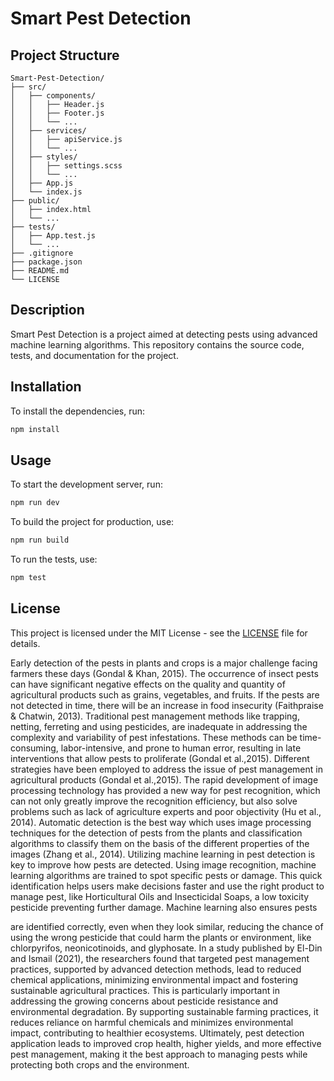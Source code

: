 # Smart Pest Detection

## Project Structure

```
Smart-Pest-Detection/
├── src/
│   ├── components/
│   │   ├── Header.js
│   │   ├── Footer.js
│   │   └── ...
│   ├── services/
│   │   ├── apiService.js
│   │   └── ...
│   ├── styles/
│   │   ├── settings.scss
│   │   └── ...
│   ├── App.js
│   └── index.js
├── public/
│   ├── index.html
│   └── ...
├── tests/
│   ├── App.test.js
│   └── ...
├── .gitignore
├── package.json
├── README.md
└── LICENSE
```

## Description

Smart Pest Detection is a project aimed at detecting pests using advanced machine learning algorithms. This repository contains the source code, tests, and documentation for the project.

## Installation

To install the dependencies, run:
```bash
npm install
```

## Usage

To start the development server, run:
```bash
npm run dev
```

To build the project for production, use:
```bash
npm run build
```

To run the tests, use:
```bash
npm test
```

## License

This project is licensed under the MIT License - see the [LICENSE](LICENSE) file for details.

Early detection of the pests in plants and crops is a major challenge facing farmers
these days (Gondal & Khan, 2015). The occurrence of insect pests can have significant
negative effects on the quality and quantity of agricultural products such as grains,
vegetables, and fruits. If the pests are not detected in time, there will be an increase in
food insecurity (Faithpraise & Chatwin, 2013). Traditional pest management methods
like trapping, netting, ferreting and using pesticides, are inadequate in addressing the
complexity and variability of pest infestations. These methods can be time-consuming,
labor-intensive, and prone to human error, resulting in late interventions that allow pests
to proliferate (Gondal et al.,2015).
Different strategies have been employed to address the issue of pest management
in agricultural products (Gondal et al.,2015). The rapid development of image
processing technology has provided a new way for pest recognition, which can not only
greatly improve the recognition efficiency, but also solve problems such as lack of
agriculture experts and poor objectivity (Hu et al., 2014). Automatic detection is the
best way which uses image processing techniques for the detection of pests from the
plants and classification algorithms to classify them on the basis of the different
properties of the images (Zhang et al., 2014).
Utilizing machine learning in pest detection is key to improve how pests are
detected. Using image recognition, machine learning algorithms are trained to spot
specific pests or damage. This quick identification helps users make decisions faster and
use the right product to manage pest, like Horticultural Oils and Insecticidal Soaps, a
low toxicity pesticide preventing further damage. Machine learning also ensures pests

are identified correctly, even when they look similar, reducing the chance of using the
wrong pesticide that could harm the plants or environment, like chlorpyrifos,
neonicotinoids, and glyphosate. In a study published by El-Din and Ismail (2021), the
researchers found that targeted pest management practices, supported by advanced
detection methods, lead to reduced chemical applications, minimizing environmental
impact and fostering sustainable agricultural practices. This is particularly important in
addressing the growing concerns about pesticide resistance and environmental
degradation.
By supporting sustainable farming practices, it reduces reliance on harmful
chemicals and minimizes environmental impact, contributing to healthier ecosystems.
Ultimately, pest detection application leads to improved crop health, higher yields, and
more effective pest management, making it the best approach to managing pests while
protecting both crops and the environment.
